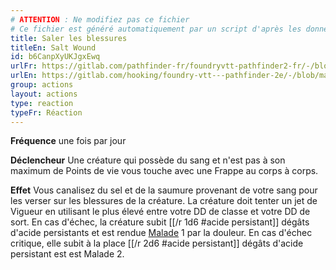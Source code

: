 ```yaml
---
# ATTENTION : Ne modifiez pas ce fichier
# Ce fichier est généré automatiquement par un script d'après les données du module Foundry VTT officiel et de sa traduction
title: Saler les blessures
titleEn: Salt Wound
id: b6CanpXyUKJgxEwq
urlFr: https://gitlab.com/pathfinder-fr/foundryvtt-pathfinder2-fr/-/blob/master/data/actions/b6CanpXyUKJgxEwq.htm
urlEn: https://gitlab.com/hooking/foundry-vtt---pathfinder-2e/-/blob/master/packs/data/actions.db/salt-wound.json
group: actions
layout: actions
type: reaction
typeFr: Réaction
---
```

**Fréquence** une fois par jour

**Déclencheur** Une créature qui possède du sang et n'est pas à son maximum de Points de vie vous touche avec une Frappe au corps à corps.

**Effet** Vous canalisez du sel et de la saumure provenant de votre sang pour les verser sur les blessures de la créature. La créature doit tenter un jet de Vigueur en utilisant le plus élevé entre votre DD de classe et votre DD de sort. En cas d'échec, la créature subit [[/r 1d6 #acide persistant]] dégâts d'acide persistants et est rendue [Malade](../etats/malade.md) 1 par la douleur. En cas d'échec critique, elle subit à la place [[/r 2d6 #acide persistant]] dégâts d'acide persistant est est Malade 2.

